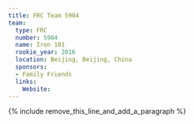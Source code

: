 ```yaml
---
title: FRC Team 5904
team:
  type: FRC
  number: 5904
  name: Iron 101
  rookie_year: 2016
  location: Beijing, Beijing, China
  sponsors:
  - Family Friends
  links:
    Website:
---
```


{% include remove_this_line_and_add_a_paragraph %}